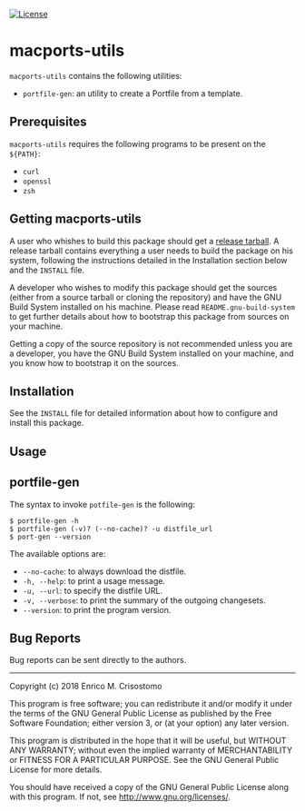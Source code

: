 [![License](https://img.shields.io/badge/license-GPL--3.0-blue.svg?style=flat)](https://github.com/emcrisostomo/macports-utils/blob/master/LICENSE)

macports-utils
==============

`macports-utils` contains the following utilities:

  * `portfile-gen`: an utility to create a Portfile from a template.

Prerequisites
-------------

`macports-utils` requires the following programs to be present on the `${PATH}`:

  * `curl`
  * `openssl`
  * `zsh`

Getting macports-utils
-----------------

A user who whishes to build this package should get a [release
tarball][release].  A release tarball contains everything a user needs to build
the package on his system, following the instructions detailed in the
Installation section below and the `INSTALL` file.

A developer who wishes to modify this package should get the sources (either
from a source tarball or cloning the repository) and have the GNU Build System
installed on his machine.  Please read `README.gnu-build-system` to get further
details about how to bootstrap this package from sources on your machine.

Getting a copy of the source repository is not recommended unless you are a
developer, you have the GNU Build System installed on your machine, and you know
how to bootstrap it on the sources.

[release]: https://github.com/emcrisostomo/macports-utils/releases

Installation
------------

See the `INSTALL` file for detailed information about how to configure and
install this package.

Usage
-----

portfile-gen
------------

The syntax to invoke `potfile-gen` is the following:

    $ portfile-gen -h
    $ portfile-gen (-v)? (--no-cache)? -u distfile_url
    $ port-gen --version

The available options are:

  * `--no-cache`: to always download the distfile.
  * `-h, --help`: to print a usage message.
  * `-u, --url`: to specify the distfile URL.
  * `-v, --verbose`: to print the summary of the outgoing changesets.
  * `--version`: to print the program version.

Bug Reports
-----------

Bug reports can be sent directly to the authors.

-----

Copyright (c) 2018 Enrico M. Crisostomo

This program is free software; you can redistribute it and/or modify it under
the terms of the GNU General Public License as published by the Free Software
Foundation; either version 3, or (at your option) any later version.

This program is distributed in the hope that it will be useful, but WITHOUT ANY
WARRANTY; without even the implied warranty of MERCHANTABILITY or FITNESS FOR A
PARTICULAR PURPOSE.  See the GNU General Public License for more details.

You should have received a copy of the GNU General Public License along with
this program.  If not, see <http://www.gnu.org/licenses/>.
